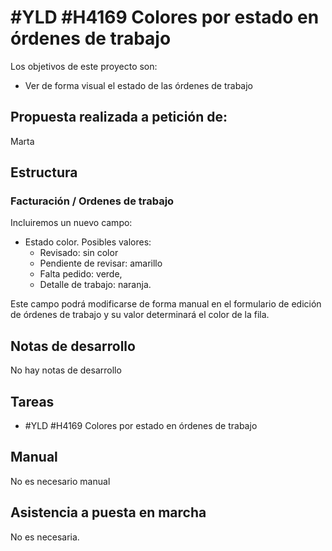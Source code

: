 # #YLD #H4169 Colores por estado en órdenes de trabajo

Los objetivos de este proyecto son:
+ Ver de forma visual el estado de las órdenes de trabajo

## Propuesta realizada a petición de:
Marta

## Estructura

### Facturación / Ordenes de trabajo
Incluiremos un nuevo campo:
+ Estado color. Posibles valores:
    + Revisado: sin color
    + Pendiente de revisar: amarillo
    + Falta pedido: verde,
    + Detalle de trabajo: naranja.

Este campo podrá modificarse de forma manual en el formulario de edición de órdenes de trabajo y su valor determinará el color de la fila.

## Notas de desarrollo
No hay notas de desarrollo

## Tareas
* #YLD #H4169 Colores por estado en órdenes de trabajo

## Manual
No es necesario manual

## Asistencia a puesta en marcha
No es necesaria.